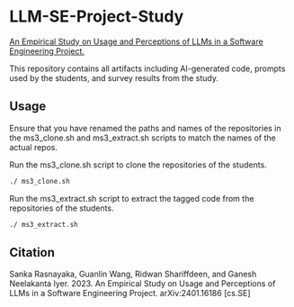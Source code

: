 # LLM-SE-Project-Study
[An Empirical Study on Usage and Perceptions of LLMs in a Software Engineering Project.](https://arxiv.org/abs/2401.16186)

This repository contains all artifacts including AI-generated code, 
prompts used by the students, and survey results from the study.

## Usage

Ensure that you have renamed the paths and names of the repositories 
in the ms3_clone.sh and ms3_extract.sh scripts to match the names of the actual repos.

Run the ms3_clone.sh script to clone the repositories of the students. 
```bash
./ ms3_clone.sh
```

Run the ms3_extract.sh script to extract the tagged code from the repositories of the students. 
```bash
./ ms3_extract.sh
```

## Citation

Sanka Rasnayaka, Guanlin Wang, Ridwan Shariffdeen, and Ganesh Neelakanta Iyer. 2023. An Empirical Study on Usage and Perceptions of LLMs in a Software Engineering Project.	arXiv:2401.16186 [cs.SE]
